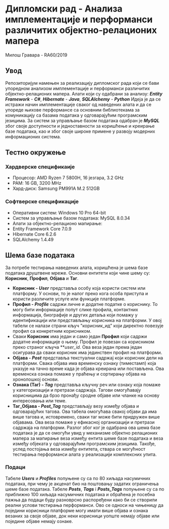 # Дипломски рад - Анализа имплементације и перформанси различитих објектно-релационих мапера 

Милош Гравара - RA60/2019

## Увод 

Репозиторијум намењен за реализацију дипломског рада који се бави упоредном анализом имплементације и перформанси различитих објектно-релационих мапера. 
Алати који су одабрани за анализу: _**Entity Framework**_ - **_C#_**, **_Hibernate_** - **_Java_**, _**SQLAlchemy**_ - _**Python**_ 
Идеја је да се истражи начин имплементације сваког од наведених алата и да се упореде њихове перформансе са основним библиотекама за комуникацију са базама података у одговарајућим програмским језицима. 
За систем за управљање базом података одабран је _**MySQL**_ због своје доступности и једноставности за коришћење и креирање базе података, као и због своје широке примене у развоју модерних информационих система. 

## Тестно окружење 

### Хардверске спецификаије 

- Процесор: AMD Ryzen 7 5800H, 16 језгара, 3.2 GHz
- РАМ: 16 GB, 3200 MHz
- Хард-диск: Samsung PM991A M.2 512GB

### Софтверске спецификације

- Оперативни систем: Windows 10 Pro 64-bit
- Систем за управљање базом података: MySQL 8.0.34
- Алати за објектно-релационо мапирање:
 - Entity Framework Core 7.0.9
 - Hibernate Core 6.2.6
 - SQLAlchemy 1.4.49

## Шема базе података

За потребе тестирања наведених алата, коришћена је шема базе података друштвене мреже. Основни ентитети који чине шему су: **Корисник**, **Профил**, **Објава** и **Таг**.
- **Корисник - _User_** представља особу која користи систем или платформу. У основи, то је налог преко кога особа приступа и користи различите услуге или функције платформе.
- **Профил - _Profile_** садржи личне и додатне податке о кориснику. То могу бити информације попут слике профила, контактних информација, биографије и других детаља који помажу у идентификацији или представљању корисника на платформи. У овој табели се налази страни кључ "корисник_ид" који директно повезује профил са конкретним корисником.
- Сваки **Корисник** има један и само један **Профил** који садржи додатне информације о њему. Профил је повезан са корисником преко страног кључа ***user_id*. Ова веза један према један осигурава да сваки корисник има јединствен профил на платформи.
- **Објава - _Post_** представља текстуални садржај који корисник дели на платформи. Свака објава има временску ознаку (тиместамп) која указује на тачно време када је објава креирана или постављена. Ова временска ознака помаже у праћењу и сортирању објава на хронолошкој основи.
- **Ознака (Таг) - _Tag_** представља кључну реч или ознаку која помаже у категоризацији и претрази садржаја. Тагови омогућавају корисницима да брзо пронађу сродне објаве или чланке на основу интересовања или теме.
- **Таг_Објава - _Post_Tag_** представљају везу између објава и одговарајућих тагова. Ова табела омогућава свакој објави да има више тагова и, истовремено, сваки таг може бити придружен више објавама. Ова веза помаже у ефикасној организацији и претрази садржаја на платформи.
Разлог због ког је одабрана ова шема базе података је да се омогући увид у механизме  објектно релационих мапера за мапирање веза између ентита шеме базе података и веза између објеката у одговарајућим програмским језицима. 
Такође, услед постојања веза између ентитета, ствара се могућност тестирања перформанси алата у реализацији комплексних упита.

### Подаци 

Табеле _**Users**_ и _**Profiles**_ попуњене су са по 80 хиљада насумичних података, при чему је акценат био на поштовању задатих ограничења шеме базе података. 
Табеле _**Posts**_, _**Tags**_ i _**Posts_Tags**_ попуњене су са по приближно 100 хиљада насумичних података и обраћена је посебна пажња да подаци буду разноврсно распоређени како би се створили реални услови тестирања перформанси. Ово се односи на чињеницу да поједини корисници платформе могу имати више објава и ознака везаних за своје објаве, док неки корисници уопште немају објаве или поједине објаве немају ознаке.     
